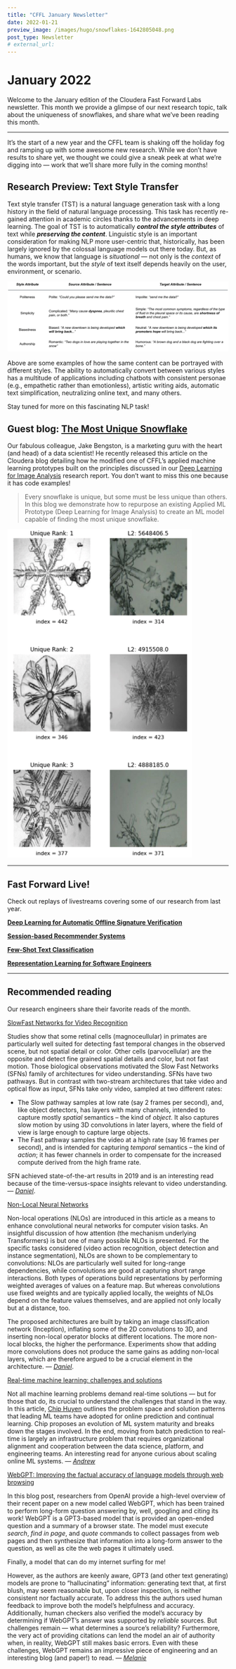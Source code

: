 ```yaml
---
title: "CFFL January Newsletter"
date: 2022-01-21
preview_image: /images/hugo/snowflakes-1642805048.png
post_type: Newsletter
# external_url: 
---
```


# January 2022

Welcome to the January edition of the Cloudera Fast Forward Labs newsletter.  This month we provide a glimpse of our next research topic, talk about the uniqueness of snowflakes, and share what we’ve been reading this month. 

---

It’s the start of a new year and the CFFL team is shaking off the holiday fog and ramping up with some awesome new research. While we don’t have results to share yet, we thought we could give a sneak peek at what we’re digging into — work that we’ll share more fully in the coming months! 

## Research Preview: Text Style Transfer

Text style transfer (TST) is a natural language generation task with a long history in the field of natural language processing. This task has recently re-gained attention in academic circles thanks to the advancements in deep learning.  The goal of TST is to automatically ***control the style attributes*** of text while ***preserving the content***.  Linguistic style is an important consideration for making NLP more user-centric that, historically, has been largely ignored by the colossal language models out there today. But, as humans, we know that language is *situational* — not only is the *context* of the words important, but the *style* of text itself depends heavily on the user, environment, or scenario. 

![Text Style Transfer examples](/images/hugo/tst_examples-1642805058.png)

Above are some examples of how the same content can be portrayed with different styles. The ability to automatically convert between various styles has a multitude of applications including chatbots with consistent personae (e.g., empathetic rather than emotionless), artistic writing aids, automatic text simplification, neutralizing online text, and many others. 

Stay tuned for more on this fascinating NLP task!

## Guest blog: [The Most Unique Snowflake](https://blog.cloudera.com/the-most-unique-snowflake/)

Our fabulous colleague, Jake Bengston, is a marketing guru with the heart (and head) of a data scientist! He recently released this article on the Cloudera blog detailing how he modified one of CFFL’s applied machine learning prototypes built on the principles discussed in our [Deep Learning for Image Analysis](https://deep-learning-image-analysis.fastforwardlabs.com/) research report. You don’t want to miss this one because it has code examples! 

> Every snowflake is unique, but some must be less unique than others. In this blog we demonstrate how to repurpose an existing Applied ML Prototype (Deep Learning for Image Analysis) to create an ML model capable of finding the most unique snowflake.
> 

![Snowflakes](/images/hugo/snowflakes-1642805048.png)

---

## Fast Forward Live!

Check out replays of livestreams covering some of our research from last year.

[**Deep Learning for Automatic Offline Signature Verification**](https://youtu.be/7_MlFxyPYSg)

[**Session-based Recommender Systems**](https://www.youtube.com/watch?v=JoRx6udpnbI)

[**Few-Shot Text Classification**](https://youtu.be/oLFqTj5FcEA)

**[Representation Learning for Software Engineers](https://youtu.be/o4gQLVzIm5U)**

---

## Recommended reading

Our research engineers share their favorite reads of the month.

[SlowFast Networks for Video Recognition](https://arxiv.org/abs/1812.03982)

Studies show that some retinal cells (magnoceullular) in primates are particularly well suited for detecting fast temporal changes in the observed scene, but not spatial detail or color. Other cells (parvocellular) are the opposite and detect fine grained spatial details and color, but not fast motion. Those biological observations motivated the Slow Fast Networks (SFNs) family of architectures for video understanding. SFNs have two pathways. But in contrast with two-stream architectures that take video and optical flow as input, SFNs take only video, sampled at two different rates:

- The Slow pathway samples at low rate (say 2 frames per second), and, like object detectors, has layers with many channels, intended to capture mostly *spatial* semantics – the kind of *object*. It also captures slow motion by using 3D convolutions in later layers, where the field of view is large enough to capture large objects.
- The Fast pathway samples the video at a high rate (say 16 frames per second), and is intended for capturing *temporal* semantics – the kind of *action*; it has fewer channels in order to compensate for the increased compute derived from the high frame rate.

SFN achieved state-of-the-art results in 2019 and is an interesting read because of the time-versus-space insights relevant to video understanding. — *[Daniel](https://uk.linkedin.com/in/daniel-valdez-balderas-9051323b)*.

[Non-Local Neural Networks](https://arxiv.org/abs/1711.07971)

Non-local operations (NLOs) are introduced in this article as a means to enhance convolutional neural networks for computer vision tasks. An insightful discussion of how attention (the mechanism underlying Transformers) is but one of many possible NLOs is presented. For the specific tasks considered (video action recognition, object detection and instance segmentation), NLOs are shown to be complementary to convolutions: NLOs are particularly well suited for long-range dependencies, while convolutions are good at capturing short range interactions. Both types of operations build representations by performing weighted averages of values on a feature map. But whereas convolutions use fixed weights and are typically applied locally, the weights of NLOs depend on the feature values themselves, and are applied not only  locally but at a distance, too.  

The proposed architectures are built by taking an image classification network (Inception), inflating some of the 2D convolutions to 3D, and inserting non-local operator blocks at different locations. The more non-local blocks, the higher the performance. Experiments show that adding more convolutions does not produce the same gains as adding non-local layers, which are therefore argued to be a crucial element in the architecture. — *[Daniel](https://uk.linkedin.com/in/daniel-valdez-balderas-9051323b)*.

[Real-time machine learning: challenges and solutions](https://huyenchip.com/2022/01/02/real-time-machine-learning-challenges-and-solutions.html)

Not all machine learning problems demand real-time solutions — but for those that do, its crucial to understand the challenges that stand in the way. In this article, [Chip Huyen](https://huyenchip.com/) outlines the problem space and solution patterns that leading ML teams have adopted for online prediction and continual learning. Chip proposes an evolution of ML system maturity and breaks down the stages involved. In the end, moving from batch prediction to real-time is largely an infrastructure problem that requires organizational alignment and cooperation between the data science, platform, and engineering teams. An interesting read for anyone curious about scaling online ML systems. — [*Andrew*](https://twitter.com/andrewrreed)

[WebGPT: Improving the factual accuracy of language models through web browsing](https://openai.com/blog/improving-factual-accuracy/)

In this blog post, researchers from OpenAI provide a high-level overview of their recent paper on a new model called WebGPT, which has been trained to perform long-form question answering by, well, googling and citing its work! WebGPT is a GPT3-based model that is provided an open-ended question and a summary of a browser state. The model must execute *search*, *find in page*, and *quote* commands to collect passages from web pages and then synthesize that information into a long-form answer to the question, as well as cite the web pages it ultimately used. 

Finally, a model that can do my internet surfing for me! 

However, as the authors are keenly aware, GPT3 (and other text generating) models are prone to “hallucinating” information: generating text that, at first blush, may seem reasonable but, upon closer inspection, is neither consistent nor factually accurate. To address this the authors used human feedback to improve both the model’s helpfulness and accuracy. Additionally, human checkers also verified the model’s accuracy by determining if WebGPT’s answer was supported by *reliable* sources. But challenges remain — what determines a source’s reliability? Furthermore, the very act of providing citations can lend the model an air of authority when, in reality, WebGPT still makes basic errors.  Even with these challenges, WebGPT remains an impressive piece of engineering and an interesting blog (and paper!) to read. — [*Melanie*](https://www.linkedin.com/in/melanierbeck/)
